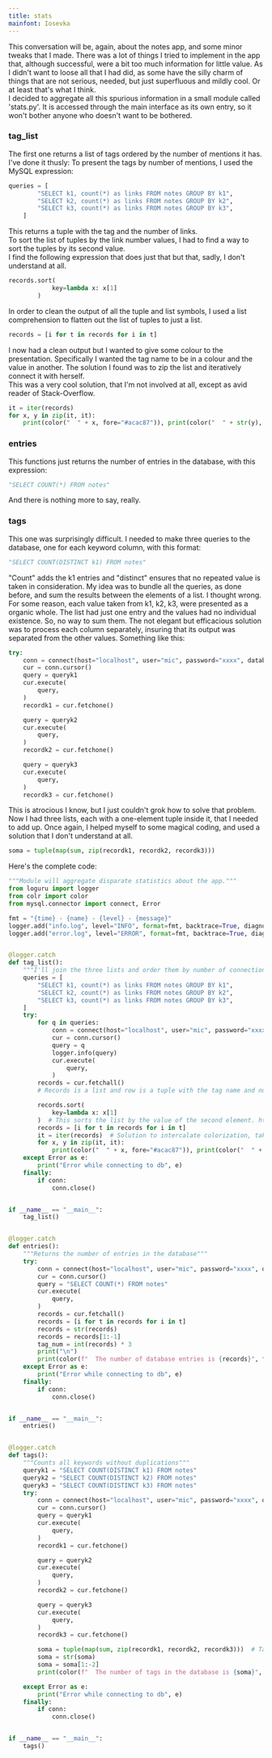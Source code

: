 ```yaml
---
title: stats
mainfont: Iosevka
---
```


This conversation will be, again, about the notes app, and some minor
tweaks that I made. There was a lot of things I tried to implement in the
app that, although successful, were a bit too much information for little
value. As I didn't want to loose all that I had did, as some have the
silly charm of things that are not serious, needed, but just superfluous
and mildly cool. Or at least that's what I think.  
I decided to aggregate all this spurious information in a small module 
called 'stats.py'. It is accessed through the main interface as its own
entry, so it won't bother anyone who doesn't want to be bothered.  

### tag_list
The first one returns a list of tags ordered by the number of mentions it
has. I've done it thusly:
To present the tags by number of mentions, I used the MySQL expression:
```python
queries = [
        "SELECT k1, count(*) as links FROM notes GROUP BY k1",
        "SELECT k2, count(*) as links FROM notes GROUP BY k2",
        "SELECT k3, count(*) as links FROM notes GROUP BY k3",
    ]
```
This returns a tuple with the tag and the number of links.  
To sort the list of tuples by the link number values, I had to find a way to
sort the tuples by its second value.  
I find the following expression that does just that but that, sadly, I don't
understand at all.  
```python
records.sort(
            key=lambda x: x[1]
        )
```
In order to clean the output of all the tuple and list symbols, I used a list
comprehension to flatten out the list of tuples to just a list.  
```python
records = [i for t in records for i in t]
```
I now had a clean output but I wanted to give some colour to the presentation.
Specifically I wanted the tag name to be in a colour and the value in another.
The solution I found was to zip the list and iteratively connect it with
herself.  
This was a very cool solution, that I'm not involved at all, except as avid
reader of Stack-Overflow.  
```python
it = iter(records)
for x, y in zip(it, it):
    print(color("  " + x, fore="#acac87")), print(color("  " + str(y), fore="#f18892"))
```

### entries
This functions just returns the number of entries in the database, with this
expression:  
```python
"SELECT COUNT(*) FROM notes"
```
And there is nothing more to say, really.  

### tags
This one was surprisingly difficult.  I needed to make three queries to the
database, one for each keyword column, with this format:  
```python
"SELECT COUNT(DISTINCT k1) FROM notes"
```
"Count" adds the k1 entries and "distinct" ensures that no repeated value is
taken in consideration. My idea was to bundle all the queries, as done before,
and sum the results between the elements of a list. I thought wrong.  
For some reason, each value taken from k1, k2, k3, were presented as a organic
whole. The list had just one entry and the values had no individual existence.
So, no way to sum them. The not elegant but efficacious solution was to process
each column separately, insuring that its output was separated from the other
values. Something like this:  
```python
try:
    conn = connect(host="localhost", user="mic", password="xxxx", database="notes")
    cur = conn.cursor()
    query = queryk1
    cur.execute(
        query,
    )
    recordk1 = cur.fetchone()

    query = queryk2
    cur.execute(
        query,
    )
    recordk2 = cur.fetchone()

    query = queryk3
    cur.execute(
        query,
    )
    recordk3 = cur.fetchone()
```
This is atrocious I know, but I just couldn't grok how to solve that problem.
Now I had three lists, each with a one-element tuple inside it, that I needed
to add up. Once again, I helped myself to some magical coding, and used a
solution that I don't understand at all.  
```python
soma = tuple(map(sum, zip(recordk1, recordk2, recordk3)))
```

Here's the complete code:
```python
"""Module will aggregate disparate statistics about the app."""
from loguru import logger
from colr import color
from mysql.connector import connect, Error

fmt = "{time} - {name} - {level} - {message}"
logger.add("info.log", level="INFO", format=fmt, backtrace=True, diagnose=True)
logger.add("error.log", level="ERROR", format=fmt, backtrace=True, diagnose=True)


@logger.catch
def tag_list():
    """I'll join the three lists and order them by number of connections."""
    queries = [
        "SELECT k1, count(*) as links FROM notes GROUP BY k1",
        "SELECT k2, count(*) as links FROM notes GROUP BY k2",
        "SELECT k3, count(*) as links FROM notes GROUP BY k3",
    ]
    try:
        for q in queries:
            conn = connect(host="localhost", user="mic", password="xxxx", database="notes")
            cur = conn.cursor()
            query = q
            logger.info(query)
            cur.execute(
                query,
            )
        records = cur.fetchall()
        # Records is a list and row is a tuple with the tag name and number of connections.

        records.sort(
            key=lambda x: x[1]
        )  # This sorts the list by the value of the second element. https://tinyurl.com/yfn9alt7
        records = [i for t in records for i in t]
        it = iter(records)  # Solution to intercalate colorization, taken from here https://tinyurl.com/ygpwdrcl
        for x, y in zip(it, it):
            print(color("  " + x, fore="#acac87")), print(color("  " + str(y), fore="#f18892"))
    except Error as e:
        print("Error while connecting to db", e)
    finally:
        if conn:
            conn.close()


if __name__ == "__main__":
    tag_list()


@logger.catch
def entries():
    """Returns the number of entries in the database"""
    try:
        conn = connect(host="localhost", user="mic", password="xxxx", database="notes")
        cur = conn.cursor()
        query = "SELECT COUNT(*) FROM notes"
        cur.execute(
            query,
        )
        records = cur.fetchall()
        records = [i for t in records for i in t]
        records = str(records)
        records = records[1:-1]
        tag_num = int(records) * 3
        print("\n")
        print(color(f"  The number of database entries is {records}", fore="#a5a590"))
    except Error as e:
        print("Error while connecting to db", e)
    finally:
        if conn:
            conn.close()


if __name__ == "__main__":
    entries()


@logger.catch
def tags():
    """Counts all keywords without duplications"""
    queryk1 = "SELECT COUNT(DISTINCT k1) FROM notes"
    queryk2 = "SELECT COUNT(DISTINCT k2) FROM notes"
    queryk3 = "SELECT COUNT(DISTINCT k3) FROM notes"
    try:
        conn = connect(host="localhost", user="mic", password="xxxx", database="notes")
        cur = conn.cursor()
        query = queryk1
        cur.execute(
            query,
        )
        recordk1 = cur.fetchone()

        query = queryk2
        cur.execute(
            query,
        )
        recordk2 = cur.fetchone()

        query = queryk3
        cur.execute(
            query,
        )
        recordk3 = cur.fetchone()

        soma = tuple(map(sum, zip(recordk1, recordk2, recordk3)))  # Taken from here: https://tinyurl.com/y35we4g7
        soma = str(soma)
        soma = soma[1:-2]
        print(color(f"  The number of tags in the database is {soma}", fore="a5a590"))

    except Error as e:
        print("Error while connecting to db", e)
    finally:
        if conn:
            conn.close()


if __name__ == "__main__":
    tags()
```
